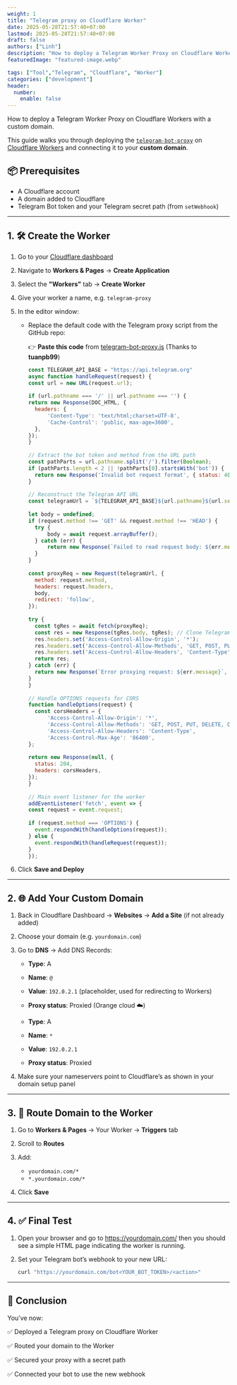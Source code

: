 ```yaml
---
weight: 1
title: "Telegram proxy on Cloudflare Worker"
date: 2025-05-28T21:57:40+07:00
lastmod: 2025-05-28T21:57:40+07:00
draft: false
authors: ["Linh"]
description: "How to deploy a Telegram Worker Proxy on Cloudflare Workers with a custom domain."
featuredImage: "featured-image.webp"

tags: ["Tool","Telegram", "Cloudflare", "Worker"]
categories: ["development"]
header:
  number:
    enable: false
---
```


How to deploy a Telegram Worker Proxy on Cloudflare Workers with a custom domain.

<!--more-->

This guide walks you through deploying the [`telegram-bot-proxy`](https://github.com/tuanpb99/cf-worker-telegram/blob/main/telegram-bot-proxy.js) on [Cloudflare Workers](https://workers.cloudflare.com/) and connecting it to your **custom domain**.

## 📦 Prerequisites

* A Cloudflare account
* A domain added to Cloudflare
* Telegram Bot token and your Telegram secret path (from `setWebhook`)

---

## 1. 🛠️ Create the Worker

1. Go to your [Cloudflare dashboard](https://dash.cloudflare.com/)

2. Navigate to **Workers & Pages** → **Create Application**

3. Select the **"Workers"** tab → **Create Worker**

4. Give your worker a name, e.g. `telegram-proxy`

5. In the editor window:

   * Replace the default code with the Telegram proxy script from the GitHub repo:

     👉 **Paste this code** from [telegram-bot-proxy.js](https://github.com/tuanpb99/cf-worker-telegram/blob/main/telegram-bot-proxy.js) (Thanks to **tuanpb99**)

        ```javascript
      const TELEGRAM_API_BASE = "https://api.telegram.org"
      async function handleRequest(request) {
      const url = new URL(request.url);
         
      if (url.pathname === '/' || url.pathname === '') {
      return new Response(DOC_HTML, {
          headers: {
              'Content-Type': 'text/html;charset=UTF-8',
              'Cache-Control': 'public, max-age=3600',
          },
      });
      }
         
      // Extract the bot token and method from the URL path
      const pathParts = url.pathname.split('/').filter(Boolean);
      if (pathParts.length < 2 || !pathParts[0].startsWith('bot')) {
          return new Response('Invalid bot request format', { status: 400 });
      }
         
      // Reconstruct the Telegram API URL
      const telegramUrl = `${TELEGRAM_API_BASE}${url.pathname}${url.search}`;
         
      let body = undefined;
      if (request.method !== 'GET' && request.method !== 'HEAD') {
          try {
              body = await request.arrayBuffer();
          } catch (err) {
              return new Response(`Failed to read request body: ${err.message}`, { status: 400 });
          }
      }
         
      const proxyReq = new Request(telegramUrl, {
          method: request.method,
          headers: request.headers,
          body,
          redirect: 'follow',
      });
         
      try {
          const tgRes = await fetch(proxyReq);
          const res = new Response(tgRes.body, tgRes); // Clone Telegram response
          res.headers.set('Access-Control-Allow-Origin', '*');
          res.headers.set('Access-Control-Allow-Methods', 'GET, POST, PUT, DELETE, OPTIONS');
          res.headers.set('Access-Control-Allow-Headers', 'Content-Type');
          return res;
      } catch (err) {
          return new Response(`Error proxying request: ${err.message}`, { status: 500 });
      }
      }
         
      // Handle OPTIONS requests for CORS
      function handleOptions(request) {
          const corsHeaders = {
              'Access-Control-Allow-Origin': '*',
              'Access-Control-Allow-Methods': 'GET, POST, PUT, DELETE, OPTIONS',
              'Access-Control-Allow-Headers': 'Content-Type',
              'Access-Control-Max-Age': '86400',
      };
         
      return new Response(null, {
          status: 204,
          headers: corsHeaders,
      });
      }
         
      // Main event listener for the worker
      addEventListener('fetch', event => {
      const request = event.request;
         
      if (request.method === 'OPTIONS') {
          event.respondWith(handleOptions(request));
      } else {
          event.respondWith(handleRequest(request));
      }
      });

     ```

6. Click **Save and Deploy**

---

## 2. 🌐 Add Your Custom Domain

1. Back in Cloudflare Dashboard → **Websites** → **Add a Site** (if not already added)

2. Choose your domain (e.g. `yourdomain.com`)

3. Go to **DNS** → Add DNS Records:

   * **Type**: A

   * **Name**: `@`

   * **Value**: `192.0.2.1` (placeholder, used for redirecting to Workers)

   * **Proxy status**: Proxied (Orange cloud ☁️)

   * **Type**: A

   * **Name**: `*`

   * **Value**: `192.0.2.1`

   * **Proxy status**: Proxied

4. Make sure your nameservers point to Cloudflare’s as shown in your domain setup panel

---

## 3. 🔗 Route Domain to the Worker

1. Go to **Workers & Pages** → Your Worker → **Triggers** tab
2. Scroll to **Routes**
3. Add:

   * `yourdomain.com/*`
   * `*.yourdomain.com/*`
4. Click **Save**

---

## 4. ✅ Final Test

1. Open your browser and go to https://yourdomain.com/ then you should see a simple HTML page indicating the worker is running.

2. Set your Telegram bot’s webhook to your new URL:

   ```bash
   curl "https://yourdomain.com/bot<YOUR_BOT_TOKEN>/<action>"
   ```

---

## 🎯 Conclusion

You’ve now:

✅ Deployed a Telegram proxy on Cloudflare Worker 

✅ Routed your domain to the Worker

✅ Secured your proxy with a secret path

✅ Connected your bot to use the new webhook

